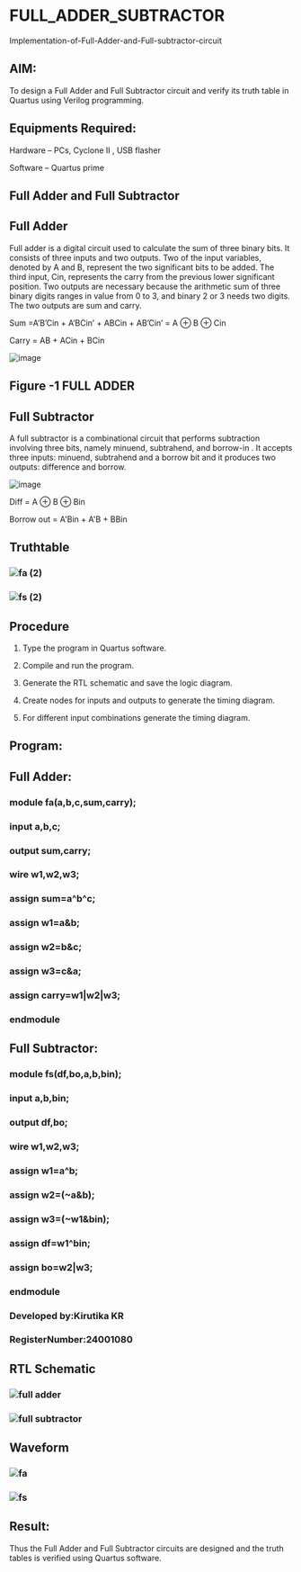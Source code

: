 # FULL_ADDER_SUBTRACTOR

Implementation-of-Full-Adder-and-Full-subtractor-circuit

## **AIM:**

To design a Full Adder and Full Subtractor circuit and verify its truth table in Quartus using Verilog programming.

## **Equipments Required:**

Hardware – PCs, Cyclone II , USB flasher

Software – Quartus prime

## **Full Adder and Full Subtractor**

## **Full Adder**

Full adder is a digital circuit used to calculate the sum of three binary bits. It consists of three inputs and two outputs. Two of the input variables, denoted by A and B, represent the two significant bits to be added. The third input, Cin, represents the carry from the previous lower significant position. Two outputs are necessary because the arithmetic sum of three binary digits ranges in value from 0 to 3, and binary 2 or 3 needs two digits. The two outputs are sum and carry.

Sum =A’B’Cin + A’BCin’ + ABCin + AB’Cin’ = A ⊕ B ⊕ Cin 

Carry = AB + ACin + BCin

![image](https://github.com/naavaneetha/FULL_ADDER_SUBTRACTOR/assets/154305477/0f30ba51-5ffb-4198-845f-18e054f675e7)

## **Figure -1 FULL ADDER**

## **Full Subtractor**

A full subtractor is a combinational circuit that performs subtraction involving three bits, namely minuend, subtrahend, and borrow-in . It accepts three inputs: minuend, subtrahend and a borrow bit and it produces two outputs: difference and borrow.

![image](https://github.com/naavaneetha/FULL_ADDER_SUBTRACTOR/assets/154305477/02b24f51-ab51-4304-9ad6-7b81ffc1ead5)

Diff = A ⊕ B ⊕ Bin 

Borrow out = A'Bin + A'B + BBin

## **Truthtable**
### ![fa (2)](https://github.com/user-attachments/assets/2c6012a2-78e0-4e3f-9006-d81c4b921d03)
### ![fs (2)](https://github.com/user-attachments/assets/48d0d8a0-a6d2-4985-80ff-d8380d45e9dc)
 
## **Procedure**
1.	Type the program in Quartus software.

2.	Compile and run the program.

3.	Generate the RTL schematic and save the logic diagram.

4.	Create nodes for inputs and outputs to generate the timing diagram.

5.	For different input combinations generate the timing diagram.



## **Program:**
## Full Adder:
### module fa(a,b,c,sum,carry);
### input a,b,c;
### output sum,carry;
### wire w1,w2,w3;
### assign sum=a^b^c;
### assign w1=a&b;
### assign w2=b&c;
### assign w3=c&a;
### assign carry=w1|w2|w3;
### endmodule
## Full Subtractor:
### module fs(df,bo,a,b,bin);
### input a,b,bin;
### output df,bo;
### wire w1,w2,w3;
### assign w1=a^b;
### assign w2=(~a&b);
### assign w3=(~w1&bin);
### assign df=w1^bin;
### assign bo=w2|w3;
### endmodule 
### Developed by:Kirutika KR 
### RegisterNumber:24001080


## **RTL Schematic**
### ![full adder](https://github.com/user-attachments/assets/d658d474-dfb5-4b17-8c88-8c813cbeb154)
### ![full subtractor](https://github.com/user-attachments/assets/ba471ddd-7062-40c7-99f2-bab60f29df15)

## **Waveform**
### ![fa](https://github.com/user-attachments/assets/f00e5a63-200e-4c39-8a14-26dc73aa8d15)
### ![fs](https://github.com/user-attachments/assets/ac3d259b-9732-42c4-8b81-81b15edb003d)

## **Result:**

Thus the Full Adder and Full Subtractor circuits are designed and the truth tables is verified using Quartus software.



